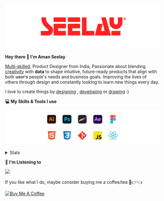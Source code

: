 [![banner](./images/seelay.svg)](https://www.seelay.in)

**Hey there 👋 I'm Aman Seelay**

[Multi-skilled](https://www.seelay.in/#skills), Product Designer from India, Passionate about blending [creativity](https://illustrations.seelay.in) with <b>data</b> to shape intuitive, future-ready products that align with both <s>user's</s> people's needs and business goals. Improving the lives of others through design and constantly looking to learn new things every day.

I love to create things by [designing](https://www.seelay.in/#work) , [developing](https://www.seelay.in/#projects) or [drawing](https://art.seelay.in) :)

**💻 My Skills & Tools I use**

[![banner](./images/skills&tools.svg)](https://www.seelay.in/about)

<details>
  <summary>Stats</summary>

---

<!--START_SECTION:waka-->
![Profile Views](http://img.shields.io/badge/Profile%20Views-0-blue)

**🐱 My GitHub Data** 

> 📦 719.9 kB Used in GitHub's Storage 
 > 
> 💼 Opted to Hire
 > 
> 📜 1 Public Repository 
 > 
> 🔑 26 Private Repository 
 > 
**I'm a Night 🦉** 

```text
🌞 Morning                439 commits         ███░░░░░░░░░░░░░░░░░░░░░░   13.63 % 
🌆 Daytime                407 commits         ███░░░░░░░░░░░░░░░░░░░░░░   12.63 % 
🌃 Evening                937 commits         ███████░░░░░░░░░░░░░░░░░░   29.08 % 
🌙 Night                  1439 commits        ███████████░░░░░░░░░░░░░░   44.66 % 
```
📅 **I'm Most Productive on Sunday** 

```text
Monday                   330 commits         ███░░░░░░░░░░░░░░░░░░░░░░   10.24 % 
Tuesday                  528 commits         ████░░░░░░░░░░░░░░░░░░░░░   16.39 % 
Wednesday                445 commits         ███░░░░░░░░░░░░░░░░░░░░░░   13.81 % 
Thursday                 432 commits         ███░░░░░░░░░░░░░░░░░░░░░░   13.41 % 
Friday                   429 commits         ███░░░░░░░░░░░░░░░░░░░░░░   13.31 % 
Saturday                 397 commits         ███░░░░░░░░░░░░░░░░░░░░░░   12.32 % 
Sunday                   661 commits         █████░░░░░░░░░░░░░░░░░░░░   20.52 % 
```


📊 **This Week I Spent My Time On** 

```text
🕑︎ Time Zone: Asia/Kolkata

💬 Programming Languages: 
Other                    4 hrs 52 mins       ███████████████████████░░   90.79 % 
Astro                    17 mins             █░░░░░░░░░░░░░░░░░░░░░░░░   05.48 % 
JavaScript               4 mins              ░░░░░░░░░░░░░░░░░░░░░░░░░   01.41 % 
TypeScript               4 mins              ░░░░░░░░░░░░░░░░░░░░░░░░░   01.33 % 
Markdown                 2 mins              ░░░░░░░░░░░░░░░░░░░░░░░░░   00.90 % 

🔥 Editors: 
Chrome                   3 hrs 52 mins       ██████████████████░░░░░░░   72.10 % 
Edge                     1 hr                █████░░░░░░░░░░░░░░░░░░░░   18.91 % 
Cursor                   28 mins             ██░░░░░░░░░░░░░░░░░░░░░░░   08.99 % 

💻 Operating System: 
Windows                  5 hrs 21 mins       █████████████████████████   100.00 % 
```

**I Mostly Code in JavaScript** 

```text
JavaScript               17 repos            ███████████████░░░░░░░░░░   60.71 % 
HTML                     4 repos             ████░░░░░░░░░░░░░░░░░░░░░   14.29 % 
TypeScript               4 repos             ████░░░░░░░░░░░░░░░░░░░░░   14.29 % 
Java                     2 repos             ██░░░░░░░░░░░░░░░░░░░░░░░   07.14 % 
Astro                    1 repo              █░░░░░░░░░░░░░░░░░░░░░░░░   03.57 % 
```




 Last Updated on 31/05/2025 06:48:30 UTC
<!--END_SECTION:waka-->

---

 </details>

**🎵 I'm Listening to**

<object data="https://now-play.vercel.app/api/generate?uid=7a17a86e-d6b7-43b5-8d9c-1d6dae42a779" >

  <img src="https://now-play.vercel.app/api/generate?uid=7a17a86e-d6b7-43b5-8d9c-1d6dae42a779" />

</object>

If you like what I do, maybe consider buying me a coffee/tea 🥺👉👈

<a href="https://www.buymeacoffee.com/seelay" target="_blank"><img src="https://cdn.buymeacoffee.com/buttons/v2/default-red.png" alt="Buy Me A Coffee" width="150" ></a>
